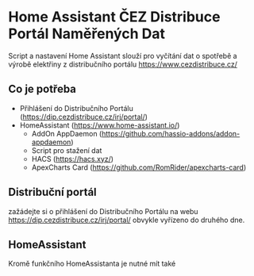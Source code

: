 # Home Assistant ČEZ Distribuce Portál Naměřených Dat
Script a nastavení Home Assistant slouží pro vyčítání dat o spotřebě a výrobě elektřiny z distribučního portálu https://www.cezdistribuce.cz/

## Co je potřeba
* Přihlášení do Distribučního Portálu (https://dip.cezdistribuce.cz/irj/portal/)
* HomeAssistant (https://www.home-assistant.io/)
  * AddOn AppDaemon (https://github.com/hassio-addons/addon-appdaemon)
  * Script pro stažení dat
  * HACS (https://hacs.xyz/)
  * ApexCharts Card (https://github.com/RomRider/apexcharts-card)

## Distribuční portál
zažádejte si o přihlášení do Distribučního Portálu na webu https://dip.cezdistribuce.cz/irj/portal/ obvykle vyřízeno do druhého dne.

## HomeAssistant
Kromě funkčního HomeAssistanta je nutné mít také 
